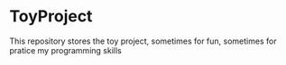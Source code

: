 # ToyProject
This repository stores the toy project, sometimes for fun, sometimes for pratice my programming skills
